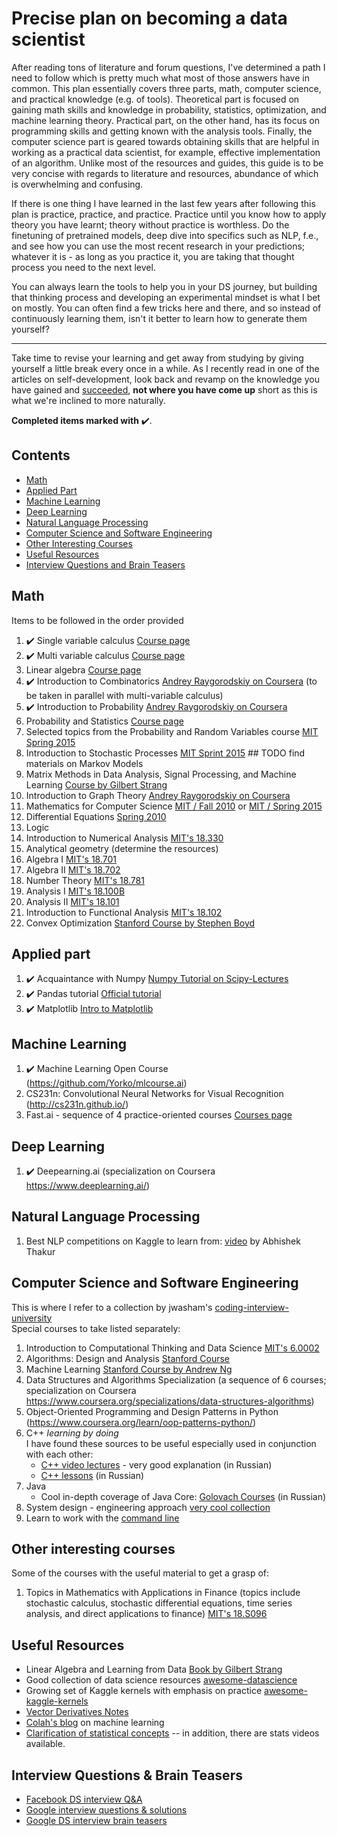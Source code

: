 # Precise plan on becoming a data scientist
After reading tons of literature and forum questions, I've determined a path I need to follow which is pretty much what most of those answers have in common. This plan essentially covers three parts, math, computer science, and practical knowledge (e.g. of tools). Theoretical part is focused on gaining math skills and knowledge in probability, statistics, optimization, and machine learning theory. Practical part, on the other hand, has its focus on programming skills and getting known with the analysis tools. Finally, the computer science part is geared towards obtaining skills that are helpful in working as a practical data scientist, for example, effective implementation of an algorithm.
Unlike most of the resources and guides, this guide is to be very concise with regards to literature and resources, abundance of which is overwhelming and confusing.

If there is one thing I have learned in the last few years after following this plan is practice, practice, and practice. Practice until you know how to apply theory you have learnt; theory without practice is worthless. Do the finetuning of pretrained models, deep dive into specifics such as NLP, f.e., and see how you can use the most recent research in your predictions; whatever it is - as long as you practice it, you are taking that thought process you need to the next level.

You can always learn the tools to help you in your DS journey, but building that thinking process and developing an experimental mindset is what I bet on mostly. You can often find a few tricks here and there, and so instead of continuously learning them, isn't it better to learn how to generate them yourself?

---

Take time to revise your learning and get away from studying by giving yourself a little break every once in a while. As I recently read in one of the articles on self-development, look back and revamp on the knowledge you have gained and <ins>succeeded</ins>, **not where you have come up** short as this is what we're inclined to more naturally.

**Completed items marked with** :heavy_check_mark:.

## Contents

- [Math](#math)
- [Applied Part](#applied-part)
- [Machine Learning](#machine-learning)
- [Deep Learning](#deep-learning)
- [Natural Language Processing](#natural-language-processing)
- [Computer Science and Software Engineering](#computer-science-and-software-engineering)
- [Other Interesting Courses](#other-interesting-courses)
- [Useful Resources](#useful-resources)
- [Interview Questions and Brain Teasers](#interview-questions--brain-teasers)

## Math
Items to be followed in the order provided

1. :heavy_check_mark: Single variable calculus [Course page](https://ocw.mit.edu/courses/mathematics/18-01-single-variable-calculus-fall-2006/)
2. :heavy_check_mark: Multi variable calculus [Course page](https://ocw.mit.edu/courses/mathematics/18-02-multivariable-calculus-fall-2007/)
3. Linear algebra [Course page](https://ocw.mit.edu/courses/mathematics/18-06-linear-algebra-spring-2010/)
4. :heavy_check_mark: Introduction to Combinatorics [Andrey Raygorodskiy on Coursera](https://www.coursera.org/learn/kombinatorika-dlya-nachinayushchikh/home/welcome) (to be taken in parallel with multi-variable calculus)
5. :heavy_check_mark: Introduction to Probability [Andrey Raygorodskiy on Coursera](https://www.coursera.org/learn/probability-theory-basics/home/welcome)
6. Probability and Statistics [Course page](https://ocw.mit.edu/courses/mathematics/18-05-introduction-to-probability-and-statistics-spring-2014/)
7. Selected topics from the Probability and Random Variables course [MIT Spring 2015](https://ocw.mit.edu/courses/mathematics/18-440-probability-and-random-variables-spring-2014/index.htm)
8. Introduction to Stochastic Processes [MIT Sprint 2015](https://ocw.mit.edu/courses/mathematics/18-445-introduction-to-stochastic-processes-spring-2015/index.htm) ## TODO find materials on Markov Models
9. Matrix Methods in Data Analysis, Signal Processing, and Machine Learning [Course by Gilbert Strang](https://ocw.mit.edu/courses/mathematics/18-065-matrix-methods-in-data-analysis-signal-processing-and-machine-learning-spring-2018/index.htm)
10. Introduction to Graph Theory [Andrey Raygorodskiy on Coursera](https://www.coursera.org/learn/teoriya-grafov/home/welcome)
11. Mathematics for Computer Science [MIT / Fall 2010](https://ocw.mit.edu/courses/electrical-engineering-and-computer-science/6-042j-mathematics-for-computer-science-fall-2010/video-lectures/lecture-4-number-theory-i/) or [MIT / Spring 2015](https://ocw.mit.edu/courses/electrical-engineering-and-computer-science/6-042j-mathematics-for-computer-science-spring-2015/)
12. Differential Equations [Spring 2010](https://ocw.mit.edu/courses/mathematics/18-03-differential-equations-spring-2010/syllabus/)
13. Logic
14. Introduction to Numerical Analysis [MIT's 18.330](https://ocw.mit.edu/courses/mathematics/18-330-introduction-to-numerical-analysis-spring-2004/)
15. Analytical geometry (determine the resources)
16. Algebra I [MIT's 18.701](https://ocw.mit.edu/courses/mathematics/18-701-algebra-i-fall-2010/syllabus/)
17. Algebra II [MIT's 18.702](https://ocw.mit.edu/courses/mathematics/18-702-algebra-ii-spring-2011/index.htm)
18. Number Theory [MIT's 18.781](https://ocw.mit.edu/courses/mathematics/18-781-theory-of-numbers-spring-2012/syllabus/)
19. Analysis I [MIT's 18.100B](https://ocw.mit.edu/courses/mathematics/18-100b-analysis-i-fall-2010/syllabus/)
20. Analysis II [MIT's 18.101](https://ocw.mit.edu/courses/mathematics/18-101-analysis-ii-fall-2005/)
21. Introduction to Functional Analysis [MIT's 18.102](https://ocw.mit.edu/courses/mathematics/18-102-introduction-to-functional-analysis-spring-2009/syllabus/)
22. Convex Optimization [Stanford Course by Stephen Boyd](https://www.edx.org/course/convex-optimization)

## Applied part
1. :heavy_check_mark: Acquaintance with Numpy [Numpy Tutorial on Scipy-Lectures](http://www.scipy-lectures.org/intro/numpy/index.html)
2. :heavy_check_mark: Pandas tutorial [Official tutorial](http://pandas.pydata.org/pandas-docs/stable/tutorials.html) 
3. :heavy_check_mark: Matplotlib [Intro to Matplotlib](http://www.scipy-lectures.org/intro/matplotlib/index.html)

## Machine Learning
1. :heavy_check_mark: Machine Learning Open Course (https://github.com/Yorko/mlcourse.ai)
2. CS231n: Convolutional Neural Networks for Visual Recognition (http://cs231n.github.io/)
3. Fast.ai - sequence of 4 practice-oriented courses [Courses page](https://www.fast.ai/)

## Deep Learning
1. :heavy_check_mark: Deepearning.ai (specialization on Coursera https://www.deeplearning.ai/)

## Natural Language Processing
1. Best NLP competitions on Kaggle to learn from: [video](https://www.youtube.com/watch?v=-nH4OSyjwSI) by Abhishek Thakur

## Computer Science and Software Engineering
This is where I refer to a collection by jwasham's [coding-interview-university](https://github.com/jwasham/coding-interview-university)  
Special courses to take listed separately:
1. Introduction to Computational Thinking and Data Science [MIT's 6.0002](https://ocw.mit.edu/courses/electrical-engineering-and-computer-science/6-0002-introduction-to-computational-thinking-and-data-science-fall-2016/index.htm)
2. Algorithms: Design and Analysis [Stanford Course](https://lagunita.stanford.edu/courses/course-v1:Engineering+Algorithms1+SelfPaced/about)
3. Machine Learning [Stanford Course by Andrew Ng](http://cs229.stanford.edu/)
4. Data Structures and Algorithms Specialization (a sequence of 6 courses; specialization on Coursera https://www.coursera.org/specializations/data-structures-algorithms)
5. Object-Oriented Programming and Design Patterns in Python (https://www.coursera.org/learn/oop-patterns-python/)
6. C++ *learning by doing*<br>
  I have found these sources to be useful especially used in conjunction with each other:
    - [C++ video lectures](https://www.youtube.com/playlist?list=PLT1RFoTVtIAw5rR4izBKH2Z2PtUblVpXT) - very good explanation (in Russian)
    - [C++ lessons](https://ravesli.com/uroki-cpp/) (in Russian)
7. Java<br>
    - Cool in-depth coverage of Java Core: [Golovach Courses](https://www.youtube.com/user/KharkovITCourses/playlists?view=50&sort=dd&shelf_id=12) (in Russian)
8. System design - engineering approach [very cool collection](https://github.com/donnemartin/system-design-primer)
9. Learn to work with the [command line](https://github.com/jlevy/the-art-of-command-line)

## Other interesting courses
Some of the courses with the useful material to get a grasp of:
1. Topics in Mathematics with Applications in Finance (topics include stochastic calculus, stochastic differential equations, time series analysis, and direct applications to finance) [MIT's 18.S096](https://ocw.mit.edu/courses/mathematics/18-s096-topics-in-mathematics-with-applications-in-finance-fall-2013/index.htm)

## Useful Resources
- Linear Algebra and Learning from Data [Book by Gilbert Strang](http://math.mit.edu/~gs/learningfromdata/)
- Good collection of data science resources [awesome-datascience](https://github.com/academic/awesome-datascience)
- Growing set of Kaggle kernels with emphasis on practice [awesome-kaggle-kernels](https://github.com/alfarias/awesome-kaggle-kernels)
- [Vector Derivatives Notes](https://www.cs.huji.ac.il/~csip/tirgul3_derivatives.pdf)
- [Colah's blog](https://colah.github.io/) on machine learning
- [Clarification of statistical concepts](https://www.statisticsfromatoz.com/blog) -- in addition, there are stats videos available.

## Interview Questions & Brain Teasers
- [Facebook DS interview Q&A](https://www.interviewquery.com/blog-facebook-data-science-interview-questions-and-solutions/)
- [Google interview questions & solutions](https://www.interviewquery.com/blog-google-data-science-interview-questions-and-solutions/)
- [Google DS interview brain teasers](https://towardsdatascience.com/googles-data-science-interview-brain-teasers-7f3c1dc4ea7f)
